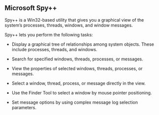 ## Microsoft Spy++

Spy++ is a Win32-based utility that gives you a graphical view of the system’s processes, threads, windows, and window messages.

Spy++ lets you perform the following tasks:

 - Display a graphical tree of relationships among system objects. These include processes, threads, and windows.

 - Search for specified windows, threads, processes, or messages.

 - View the properties of selected windows, threads, processes, or messages.

 - Select a window, thread, process, or message directly in the view.

 - Use the Finder Tool to select a window by mouse pointer positioning.

 - Set message options by using complex message log selection parameters.
    
